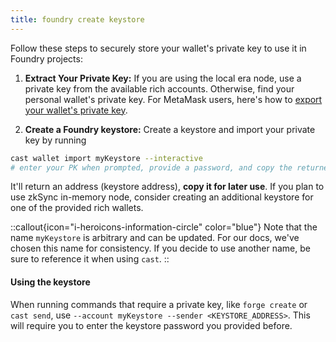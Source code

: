 ```yaml
---
title: foundry create keystore
---
```


Follow these steps to securely store your wallet's private key to use it in Foundry projects:

1. **Extract Your Private Key:** If you are using the local era node, use a private key from the available rich
   accounts. Otherwise, find your personal wallet's private key. For MetaMask users, here's how to [export your wallet's
   private key](https://support.metamask.io/hc/en-us/articles/360015289632-How-to-export-an-account-s-private-key).

2. **Create a Foundry keystore:** Create a keystore and import your private key by running

```bash
cast wallet import myKeystore --interactive
# enter your PK when prompted, provide a password, and copy the returned address
```

It'll return an address (keystore address), **copy it for later use**. If you plan to use zkSync in-memory node,
consider creating an additional keystore for one of the provided rich wallets.

::callout{icon="i-heroicons-information-circle" color="blue"}
Note that the name `myKeystore` is arbitrary and can be updated. For our docs, we've chosen this name for consistency.
If you decide to use another name, be sure to reference it when using `cast`.
::
<!-- markdownlint-disable-next-line MD029 -->
#### Using the keystore

When running commands that require a private key, like `forge create` or `cast send`, use `--account myKeystore --sender <KEYSTORE_ADDRESS>`. This will
require you to enter the keystore password you provided before.
